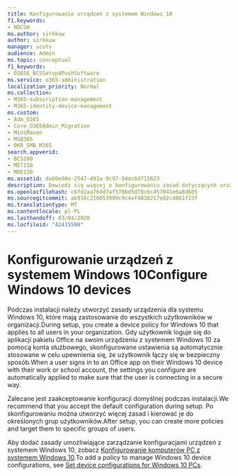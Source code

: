 ```yaml
---
title: Konfigurowanie urządzeń z systemem Windows 10
f1.keywords:
- NOCSH
ms.author: sirkkuw
author: sirkkuw
manager: scotv
audience: Admin
ms.topic: conceptual
f1_keywords:
- O365E_BCSSetup4PushSoftware
ms.service: o365-administration
localization_priority: Normal
ms.collection:
- M365-subscription-management
- M365-identity-device-management
ms.custom:
- Adm_O365
- Core_O365Admin_Migration
- MiniMaven
- MSB365
- OKR_SMB_M365
search.appverid:
- BCS160
- MET150
- MOE150
ms.assetid: da60e08e-2547-491a-9c97-94ac6d715623
description: Dowiedz się więcej o konfigurowaniu zasad dotyczących urządzeń dla systemu Windows 10, które mają zastosowanie do wszystkich użytkowników w organizacji, zapewniając bezpieczne połączenie.
ms.openlocfilehash: c6fd2aa76dd7af570bd5d78c6c457041e6a8d605
ms.sourcegitcommit: ab916c216053999c9c4ef4838217e82cd861f23f
ms.translationtype: MT
ms.contentlocale: pl-PL
ms.lasthandoff: 03/04/2020
ms.locfileid: "42415590"
---
```

# <a name="configure-windows-10-devices"></a><span data-ttu-id="bb82e-103">Konfigurowanie urządzeń z systemem Windows 10</span><span class="sxs-lookup"><span data-stu-id="bb82e-103">Configure Windows 10 devices</span></span>

<span data-ttu-id="bb82e-104">Podczas instalacji należy utworzyć zasady urządzenia dla systemu Windows 10, które mają zastosowanie do wszystkich użytkowników w organizacji.</span><span class="sxs-lookup"><span data-stu-id="bb82e-104">During setup, you create a device policy for Windows 10 that applies to all users in your organization.</span></span> <span data-ttu-id="bb82e-105">Gdy użytkownik loguje się do aplikacji pakietu Office na swoim urządzeniu z systemem Windows 10 za pomocą konta służbowego, skonfigurowane ustawienia są automatycznie stosowane w celu upewnienia się, że użytkownik łączy się w bezpieczny sposób.</span><span class="sxs-lookup"><span data-stu-id="bb82e-105">When a user signs in to an Office app on their Windows 10 device with their work or school account, the settings you configure are automatically applied to make sure that the user is connecting in a secure way.</span></span>
  
<span data-ttu-id="bb82e-106">Zalecane jest zaakceptowanie konfiguracji domyślnej podczas instalacji.</span><span class="sxs-lookup"><span data-stu-id="bb82e-106">We recommend that you accept the default configuration during setup.</span></span> <span data-ttu-id="bb82e-107">Po skonfigurowaniu można utworzyć więcej zasad i kierować je do określonych grup użytkowników.</span><span class="sxs-lookup"><span data-stu-id="bb82e-107">After setup, you can create more policies and target them to specific groups of users.</span></span>
  
<span data-ttu-id="bb82e-108">Aby dodać zasady umożliwiające zarządzanie konfiguracjami urządzeń z systemem Windows 10, zobacz [Konfigurowanie komputerów PC z systemem Windows 10](protection-settings-for-windows-10-pcs.md).</span><span class="sxs-lookup"><span data-stu-id="bb82e-108">To add a policy to manage Windows 10 device configurations, see [Set device configurations for Windows 10 PCs](protection-settings-for-windows-10-pcs.md).</span></span>
  

